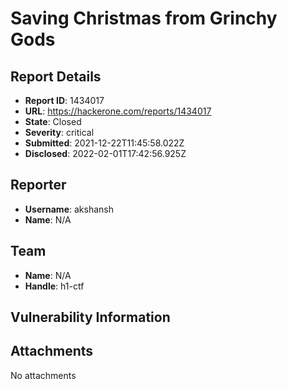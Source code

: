 # Saving Christmas from Grinchy Gods

## Report Details
- **Report ID**: 1434017
- **URL**: https://hackerone.com/reports/1434017
- **State**: Closed
- **Severity**: critical
- **Submitted**: 2021-12-22T11:45:58.022Z
- **Disclosed**: 2022-02-01T17:42:56.925Z

## Reporter
- **Username**: akshansh
- **Name**: N/A

## Team
- **Name**: N/A
- **Handle**: h1-ctf

## Vulnerability Information


## Attachments
No attachments
